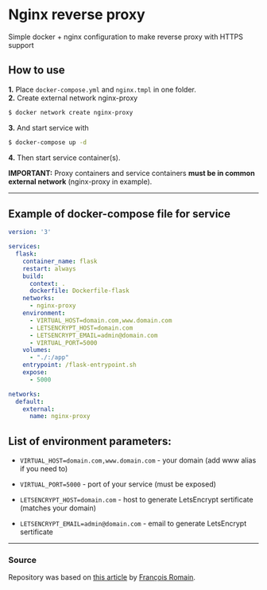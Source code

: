 # Nginx reverse proxy  
  
Simple docker + nginx configuration to make reverse proxy with HTTPS support  

## How to use  
__1.__ Place `docker-compose.yml` and `nginx.tmpl` in one folder.  
__2.__ Create external network nginx-proxy
```bash
$ docker network create nginx-proxy
```
__3.__ And start service with 
```bash
$ docker-compose up -d
```
__4.__ Then start service container(s).

__IMPORTANT:__ Proxy containers and service containers **must be in common external network** (nginx-proxy in example).  

__________
## Example of docker-compose file for service  
```yaml
version: '3'

services:
  flask:
    container_name: flask
    restart: always
    build:
      context: .
      dockerfile: Dockerfile-flask
    networks:
      - nginx-proxy
    environment:
      - VIRTUAL_HOST=domain.com,www.domain.com
      - LETSENCRYPT_HOST=domain.com
      - LETSENCRYPT_EMAIL=admin@domain.com
      - VIRTUAL_PORT=5000
    volumes:
      - "./:/app"
    entrypoint: /flask-entrypoint.sh
    expose:
      - 5000

networks:
  default:
    external:
      name: nginx-proxy

```

## List of environment parameters:  
* `VIRTUAL_HOST=domain.com,www.domain.com` - your domain (add www alias if you need to)  

* `VIRTUAL_PORT=5000`  - port of your service (must be exposed)

* `LETSENCRYPT_HOST=domain.com` - host to generate LetsEncrypt sertificate (matches your domain)  

* `LETSENCRYPT_EMAIL=admin@domain.com` - email to generate LetsEncrypt sertificate  

__________
### Source  
Repository was based on [this article](https://medium.com/@francoisromain/host-multiple-websites-with-https-inside-docker-containers-on-a-single-server-18467484ab95) by [François Romain](https://francoisromain.com/).
